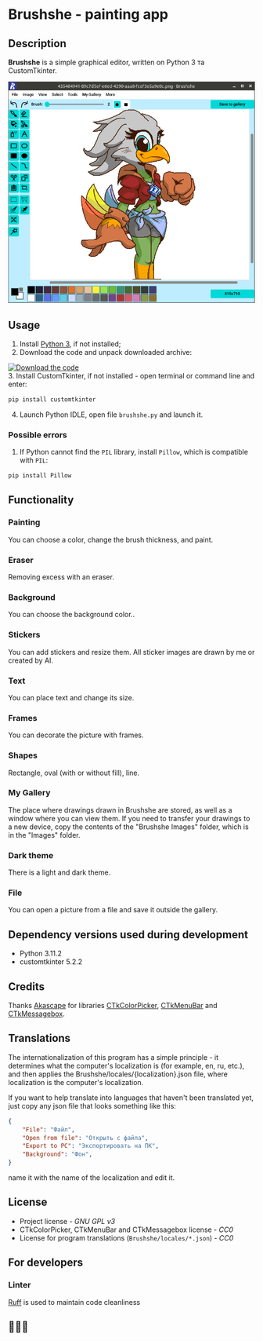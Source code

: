 # Brushshe - painting app

## Description
**Brushshe** is a simple graphical editor, written on Python 3 та CustomTkinter.

![Screenshot](https://raw.githubusercontent.com/limafresh/Brushshe/main/screenshot.png)

## Usage
1. Install [Python 3](https://www.python.org/downloads/), if not installed;
2. Download the code and unpack downloaded archive:

[![Download the code](https://img.shields.io/badge/Download_the_code-ZIP-orange?style=for-the-badge&logo=Python&logoColor=white)](https://github.com/limafresh/Brushshe/archive/refs/heads/main.zip)  
3. Install CustomTkinter, if not installed - open terminal or command line and enter:
```bash
pip install customtkinter
```
4. Launch Python IDLE, open file `brushshe.py` and launch it.
### Possible errors
1. If Python cannot find the `PIL` library, install `Pillow`, which is compatible with `PIL`:
```bash
pip install Pillow
```

## Functionality
### Painting
You can choose a color, change the brush thickness, and paint.
### Eraser
Removing excess with an eraser.
### Background
You can choose the background color..
### Stickers
You can add stickers and resize them. All sticker images are drawn by me or created by AI.
### Text
You can place text and change its size.
### Frames
You can decorate the picture with frames.
### Shapes
Rectangle, oval (with or without fill), line.
### My Gallery
The place where drawings drawn in Brushshe are stored, as well as a window where you can view them. If you need to transfer your drawings to a new device, copy the contents of the "Brushshe Images" folder, which is in the "Images" folder.
### Dark theme
There is a light and dark theme.
### File
You can open a picture from a file and save it outside the gallery.

## Dependency versions used during development
+ Python 3.11.2
+ customtkinter 5.2.2

## Credits
Thanks [Akascape](https://github.com/Akascape) for libraries [CTkColorPicker](https://github.com/Akascape/CTkColorPicker), [CTkMenuBar](https://github.com/Akascape/CTkMenuBar) and [CTkMessagebox](https://github.com/Akascape/CTkMessagebox).

## Translations
The internationalization of this program has a simple principle - it determines what the computer's localization is (for example, en, ru, etc.), and then applies the Brushshe/locales/{localization}.json file, where localization is the computer's localization.

If you want to help translate into languages ​​that haven't been translated yet, just copy any json file that looks something like this:

```json
{
	"File": "Файл",
	"Open from file": "Открыть с файла",
	"Export to PC": "Экспортировать на ПК",
	"Background": "Фон",
}
```

name it with the name of the localization and edit it.

## License
+ Project license - *GNU GPL v3*
+ CTkColorPicker, CTkMenuBar and CTkMessagebox license - *CC0*
+ License for program translations (`Brushshe/locales/*.json`) - *CC0*

## For developers
### Linter
[Ruff](https://github.com/astral-sh/ruff) is used to maintain code cleanliness

## 🎨🦅💪
